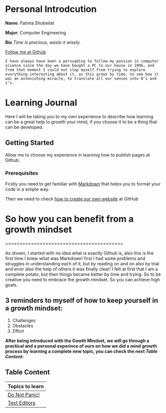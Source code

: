 # Personal Introdcution 

**Name**: Fatima Shubeilat
>
**Major**: Computer Engineering
>
**Bio** *Time is precious, waste it wisely.*
>
[Follow me at Github](https://github.com/fatfooot)

```
I have always have been a persuading to follow my passion in computer science since the day we have bought a PC to our house in 1996, and from that moment I could not stop myself from trying to explore everything interesting about it, as this grows by time, to see how it was an astonishing miracle, to translate all our senses into 0’s and 1’s.
```

# Learning Journal

Here I will be taking you to my own experience to describe how learning can be a great help to growth your mind, if you choose it to be a thing that can be developed.

## Getting Started

Allow me to choose my experience in learning how to publish pages at Github.


### Prerequisites 

Firstly you need to get familiar with [Markdown](https://help.github.com/en/articles/basic-writing-and-formatting-syntax) that helps you to format your code in a simple way.

Then we need to check [how to create our own website](https://guides.github.com/features/pages/) at GitHub


# So how you can benefit from a growth mindset
=========================================

As shown, I started with no idea what is exactly Github is, also this is the first time I knew what was Markdown! first I had some problems and struggles in understanding each of it, but by reading on and on also by trial and error also the help of others it was finally clear! I felt at first that I am a complete potato, but then things became better by time and trying.
So to be creative you need to embrace the growth mindset. So you can achieve high goals.

## 3 reminders to myself of how to keep yourself in a growth mindset:
  1. Challenges
  2. Obstacles
  3. Effort

**After being introduced with the Gowth Mindset, we will go through a practical and a personal experince of ours on how we did a mind growth process by learning a complete new topic, you can check the next *Table Content:***

## Table Content

| Topics to learn |
| ----------------   |
| [Do Not Panic!](https://fatfooot.github.io/Learning-Journal/do_not_panic)
| [Text Editors](https://fatfooot.github.io/Learning-Journal/texteditors)
  










